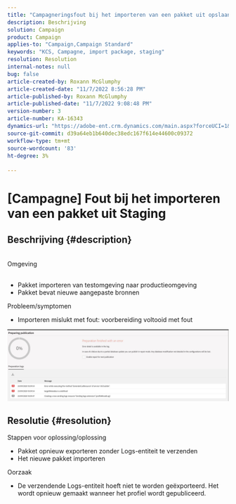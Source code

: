 ```yaml
---
title: "Campagneringsfout bij het importeren van een pakket uit opslaan"
description: Beschrijving
solution: Campaign
product: Campaign
applies-to: "Campaign,Campaign Standard"
keywords: "KCS, Campagne, import package, staging"
resolution: Resolution
internal-notes: null
bug: false
article-created-by: Roxann McGlumphy
article-created-date: "11/7/2022 8:56:28 PM"
article-published-by: Roxann McGlumphy
article-published-date: "11/7/2022 9:08:48 PM"
version-number: 3
article-number: KA-16343
dynamics-url: "https://adobe-ent.crm.dynamics.com/main.aspx?forceUCI=1&pagetype=entityrecord&etn=knowledgearticle&id=8c0ff8a1-de5e-ed11-9561-6045bd006704"
source-git-commit: d39a64eb1b640dec38edc167f614e44600c09372
workflow-type: tm+mt
source-wordcount: '83'
ht-degree: 3%

---
```


# [Campagne] Fout bij het importeren van een pakket uit Staging

## Beschrijving {#description}

<br>Omgeving<br><br>
- Pakket importeren van testomgeving naar productieomgeving
- Pakket bevat nieuwe aangepaste bronnen

Probleem/symptomen
- Importeren mislukt met fout: voorbereiding voltooid met fout


![](assets/___333e555a-e05e-ed11-9561-6045bd006704___.jpeg)




## Resolutie {#resolution}

Stappen voor oplossing/oplossing
- Pakket opnieuw exporteren zonder Logs-entiteit te verzenden
- Het nieuwe pakket importeren

Oorzaak
- De verzendende Logs-entiteit hoeft niet te worden geëxporteerd. Het wordt opnieuw gemaakt wanneer het profiel wordt gepubliceerd.



